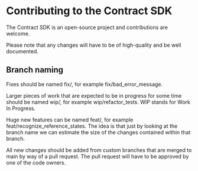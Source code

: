 # Contributing to the Contract SDK

The Contract SDK is an open-source project and contributions are welcome.

Please note that any changes will have to be of high-quality and be well documented.

## Branch naming

Fixes should be named fix/<short description of issue>, for example fix/bad_error_message.

Larger pieces of work that are expected to be in progress for some time should be named wip/<description of changes>, for example wip/refactor_tests.
WIP stands for Work In Progress.

Huge new features can be named feat/<description of feature>, for example feat/recognize_reference_states.
The idea is that just by looking at the branch name we can estimate the size of the changes contained within that branch.

All new changes should be added from custom branches that are merged to main by way of a pull request. The pull request will have to be approved by one of the code owners.